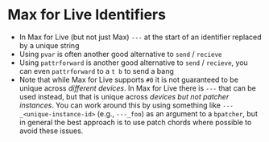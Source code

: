 # Max for Live Identifiers

- In Max for Live (but not just Max) `---` at the start of an identifier replaced by a unique string
- Using `pvar` is often another good alternative to `send` / `recieve`
- Using `pattrforward` is another good alternative to `send` / `recieve`, you can even `pattrforward` to a `t b` to send a bang
- Note that while Max for Live supports `#0` it is not guaranteed to be unique across *different devices*. In Max for Live there is `---` that can be used instead, but that is unique across *devices but not patcher instances*. You can work around this by using something like `---_<unique-instance-id>` (e.g., `---_foo`) as an argument to a `bpatcher`, but in general the best approach is to use patch chords where possible to avoid these issues.
